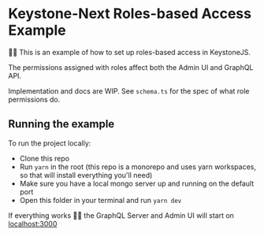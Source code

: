 # Keystone-Next Roles-based Access Example

👋🏻 This is an example of how to set up roles-based access in KeystoneJS.

The permissions assigned with roles affect both the Admin UI and GraphQL API.

Implementation and docs are WIP. See `schema.ts` for the spec of what role permissions do.

## Running the example

To run the project locally:

- Clone this repo
- Run `yarn` in the root (this repo is a monorepo and uses yarn workspaces, so that will install everything you'll need)
- Make sure you have a local mongo server up and running on the default port
- Open this folder in your terminal and run `yarn dev`

If everything works 🤞🏻 the GraphQL Server and Admin UI will start on [localhost:3000](http://localhost:3000)
